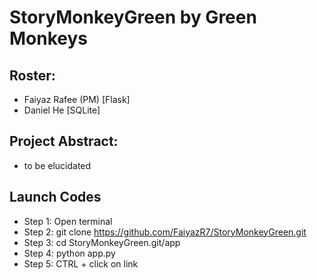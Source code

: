 # StoryMonkeyGreen by Green Monkeys
## Roster:
* Faiyaz Rafee (PM) [Flask]
* Daniel He [SQLite]
## Project Abstract: 
- to be elucidated  
## Launch Codes 
* Step 1: Open terminal
* Step 2: git clone https://github.com/FaiyazR7/StoryMonkeyGreen.git
* Step 3: cd StoryMonkeyGreen.git/app
* Step 4: python app.py
* Step 5: CTRL + click on link
